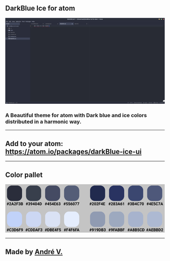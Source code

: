 ## DarkBlue Ice for atom
<img src="images/example.png">

### A Beautiful theme for atom with Dark blue and ice colors distributed in a harmonic way.

---

## Add to your atom: https://atom.io/packages/darkBlue-ice-ui

---

## Color pallet
<img src="images/pallet.png">

---

## Made by [André V.](https://github.com/Dedsd)
